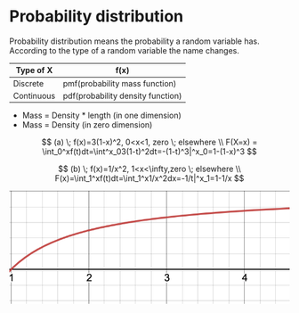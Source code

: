 # Probability distribution

&#x20;   Probability distribution means the probability a random variable has. According to the type of a random variable the name changes.

| Type of X  | f(x)                              |
| ---------- | --------------------------------- |
| Discrete   | pmf(probability mass function)    |
| Continuous | pdf(probability density function) |

* Mass = Density \* length (in one dimension)
* Mass = Density (in zero dimension)



$$
(a) \; f(x)=3(1-x)^2, 0<x<1, zero  \; elsewhere \\
F(X=x) = \int_0^xf(t)dt=\int^x_03(1-t)^2dt=-(1-t)^3|^x_0=1-(1-x)^3
$$

$$
(b) \; f(x)=1/x^2, 1<x<\infty,zero \; elsewhere \\
F(x)=\int_1^xf(t)dt=\int_1^x1/x^2dx=-1/t|^x_1=1-1/x
$$





![](<../.gitbook/assets/image (43).png>)

